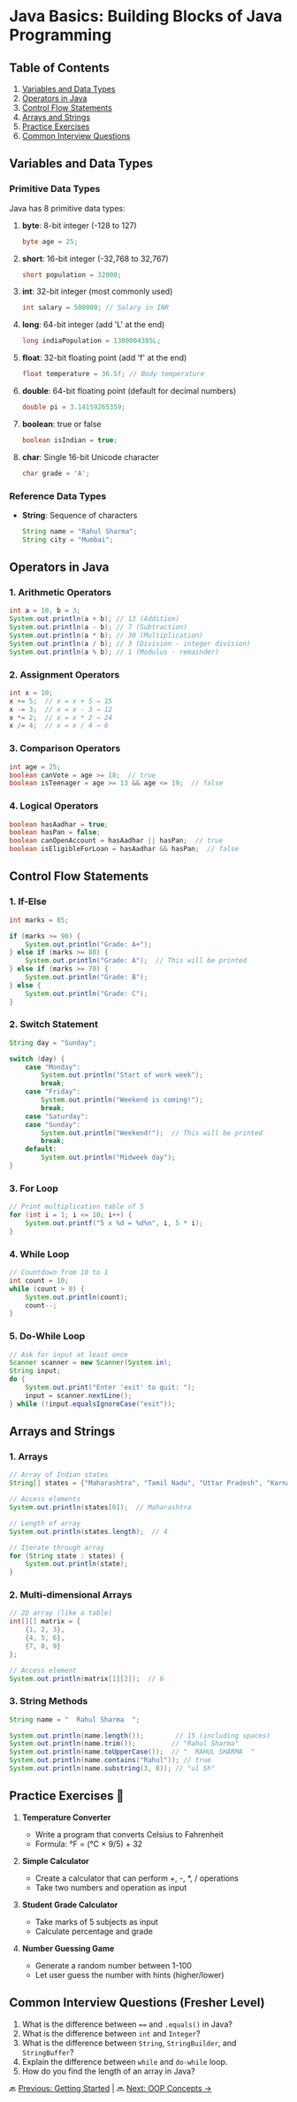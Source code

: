 # Java Basics: Building Blocks of Java Programming

## Table of Contents
1. [Variables and Data Types](#variables-and-data-types)
2. [Operators in Java](#operators-in-java)
3. [Control Flow Statements](#control-flow-statements)
4. [Arrays and Strings](#arrays-and-strings)
5. [Practice Exercises](#practice-exercises-)
6. [Common Interview Questions](#common-interview-questions-fresher-level)

## Variables and Data Types

### Primitive Data Types
Java has 8 primitive data types:

1. **byte**: 8-bit integer (-128 to 127)
   ```java
   byte age = 25;
   ```

2. **short**: 16-bit integer (-32,768 to 32,767)
   ```java
   short population = 32000;
   ```

3. **int**: 32-bit integer (most commonly used)
   ```java
   int salary = 500000; // Salary in INR
   ```

4. **long**: 64-bit integer (add 'L' at the end)
   ```java
   long indiaPopulation = 1380004385L;
   ```

5. **float**: 32-bit floating point (add 'f' at the end)
   ```java
   float temperature = 36.5f; // Body temperature
   ```

6. **double**: 64-bit floating point (default for decimal numbers)
   ```java
   double pi = 3.14159265359;
   ```

7. **boolean**: true or false
   ```java
   boolean isIndian = true;
   ```

8. **char**: Single 16-bit Unicode character
   ```java
   char grade = 'A';
   ```

### Reference Data Types
- **String**: Sequence of characters
  ```java
  String name = "Rahul Sharma";
  String city = "Mumbai";
  ```

## Operators in Java

### 1. Arithmetic Operators
```java
int a = 10, b = 3;
System.out.println(a + b); // 13 (Addition)
System.out.println(a - b); // 7 (Subtraction)
System.out.println(a * b); // 30 (Multiplication)
System.out.println(a / b); // 3 (Division - integer division)
System.out.println(a % b); // 1 (Modulus - remainder)
```

### 2. Assignment Operators
```java
int x = 10;
x += 5;  // x = x + 5 → 15
x -= 3;  // x = x - 3 → 12
x *= 2;  // x = x * 2 → 24
x /= 4;  // x = x / 4 → 6
```

### 3. Comparison Operators
```java
int age = 25;
boolean canVote = age >= 18;  // true
boolean isTeenager = age >= 13 && age <= 19;  // false
```

### 4. Logical Operators
```java
boolean hasAadhar = true;
boolean hasPan = false;
boolean canOpenAccount = hasAadhar || hasPan;  // true
boolean isEligibleForLoan = hasAadhar && hasPan;  // false
```

## Control Flow Statements

### 1. If-Else
```java
int marks = 85;

if (marks >= 90) {
    System.out.println("Grade: A+");
} else if (marks >= 80) {
    System.out.println("Grade: A");  // This will be printed
} else if (marks >= 70) {
    System.out.println("Grade: B");
} else {
    System.out.println("Grade: C");
}
```

### 2. Switch Statement
```java
String day = "Sunday";

switch (day) {
    case "Monday":
        System.out.println("Start of work week");
        break;
    case "Friday":
        System.out.println("Weekend is coming!");
        break;
    case "Saturday":
    case "Sunday":
        System.out.println("Weekend!");  // This will be printed
        break;
    default:
        System.out.println("Midweek day");
}
```

### 3. For Loop
```java
// Print multiplication table of 5
for (int i = 1; i <= 10; i++) {
    System.out.printf("5 x %d = %d%n", i, 5 * i);
}
```

### 4. While Loop
```java
// Countdown from 10 to 1
int count = 10;
while (count > 0) {
    System.out.println(count);
    count--;
}
```

### 5. Do-While Loop
```java
// Ask for input at least once
Scanner scanner = new Scanner(System.in);
String input;
do {
    System.out.print("Enter 'exit' to quit: ");
    input = scanner.nextLine();
} while (!input.equalsIgnoreCase("exit"));
```

## Arrays and Strings

### 1. Arrays
```java
// Array of Indian states
String[] states = {"Maharashtra", "Tamil Nadu", "Uttar Pradesh", "Karnataka"};

// Access elements
System.out.println(states[0]);  // Maharashtra

// Length of array
System.out.println(states.length);  // 4

// Iterate through array
for (String state : states) {
    System.out.println(state);
}
```

### 2. Multi-dimensional Arrays
```java
// 2D array (like a table)
int[][] matrix = {
    {1, 2, 3},
    {4, 5, 6},
    {7, 8, 9}
};

// Access element
System.out.println(matrix[1][2]);  // 6
```

### 3. String Methods
```java
String name = "  Rahul Sharma  ";

System.out.println(name.length());        // 15 (including spaces)
System.out.println(name.trim());         // "Rahul Sharma"
System.out.println(name.toUpperCase());  // "  RAHUL SHARMA  "
System.out.println(name.contains("Rahul")); // true
System.out.println(name.substring(3, 8)); // "ul Sh"
```

## Practice Exercises 📝

1. **Temperature Converter**
   - Write a program that converts Celsius to Fahrenheit
   - Formula: °F = (°C × 9/5) + 32

2. **Simple Calculator**
   - Create a calculator that can perform +, -, *, / operations
   - Take two numbers and operation as input

3. **Student Grade Calculator**
   - Take marks of 5 subjects as input
   - Calculate percentage and grade

4. **Number Guessing Game**
   - Generate a random number between 1-100
   - Let user guess the number with hints (higher/lower)

## Common Interview Questions (Fresher Level)

1. What is the difference between `==` and `.equals()` in Java?
2. What is the difference between `int` and `Integer`?
3. What is the difference between `String`, `StringBuilder`, and `StringBuffer`?
4. Explain the difference between `while` and `do-while` loop.
5. How do you find the length of an array in Java?

🔙 [Previous: Getting Started](../1-getting-started/README.md) | 
🔜 [Next: OOP Concepts →](../3-oop-concepts/README.md)
